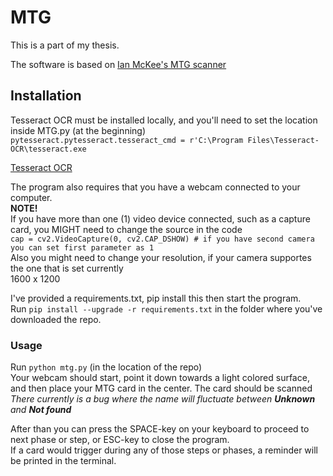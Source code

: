 # MTG

This is a part of my thesis.

The software is based on [Ian McKee's MTG scanner](https://github.com/iancmckee/MTG-TCG-CV)

## Installation
Tesseract OCR must be installed locally, and you'll need to set the location inside MTG.py (at the beginning)<br>
``pytesseract.pytesseract.tesseract_cmd = r'C:\Program Files\Tesseract-OCR\tesseract.exe``

[Tesseract OCR](https://github.com/tesseract-ocr/tesseract?tab=readme-ov-file#installing-tesseract)

The program also requires that you have a webcam connected to your computer. <br>
**NOTE!**<br>
If you have more than one (1) video device connected, such as a capture card, you MIGHT need to change the source in the code<br>
``cap = cv2.VideoCapture(0, cv2.CAP_DSHOW) # if you have second camera you can set first parameter as 1``<br>
Also you might need to change your resolution, if your camera supportes the one that is set currently<br>
1600 x 1200

I've provided a requirements.txt, pip install this then start the program.<br>
Run ``pip install --upgrade -r requirements.txt`` in the folder where you've downloaded the repo.

### Usage
Run ``python mtg.py`` (in the location of the repo)<br>
Your webcam should start, point it down towards a light colored surface, and then place your MTG card in the center.
The card should be scanned <br>
*There currently is a bug where the name will fluctuate between **Unknown** and **Not found*** <br>

After than you can press the SPACE-key on your keyboard to proceed to next phase or step, or ESC-key to close the program.<br>
If a card would trigger during any of those steps or phases, a reminder will be printed in the terminal.

